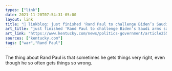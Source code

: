 ```yaml
---
types: ["link"]
date: 2021-11-20T07:54:31-05:00
layout: link
title: "🔗 linkblog: just finished 'Rand Paul to challenge Biden’s Saudi arms sale  | Lexington Herald Leader'"
art_title: "just finished 'Rand Paul to challenge Biden’s Saudi arms sale  | Lexington Herald Leader"
art_link: "https://www.kentucky.com/news/politics-government/article255939232.html"
sources: ["kentucky.com"]
tags: ["war","Rand Paul"]
---
```

The thing about Rand Paul is that sometimes he gets things very right, even though he so often gets things so wrong.
